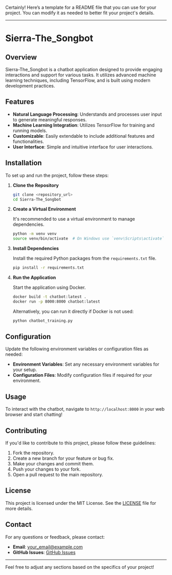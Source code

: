 Certainly! Here’s a template for a README file that you can use for your project. You can modify it as needed to better fit your project's details.

---

# Sierra-The_Songbot

## Overview

Sierra-The_Songbot is a chatbot application designed to provide engaging interactions and support for various tasks. It utilizes advanced machine learning techniques, including TensorFlow, and is built using modern development practices.

## Features

- **Natural Language Processing**: Understands and processes user input to generate meaningful responses.
- **Machine Learning Integration**: Utilizes TensorFlow for training and running models.
- **Customizable**: Easily extendable to include additional features and functionalities.
- **User Interface**: Simple and intuitive interface for user interactions.

## Installation

To set up and run the project, follow these steps:

1. **Clone the Repository**

   ```bash
   git clone <repository_url>
   cd Sierra-The_Songbot
   ```

2. **Create a Virtual Environment**

   It's recommended to use a virtual environment to manage dependencies.

   ```bash
   python -m venv venv
   source venv/bin/activate  # On Windows use `venv\Scripts\activate`
   ```

3. **Install Dependencies**

   Install the required Python packages from the `requirements.txt` file.

   ```bash
   pip install -r requirements.txt
   ```

4. **Run the Application**

   Start the application using Docker.

   ```bash
   docker build -t chatbot:latest .
   docker run -p 8000:8000 chatbot:latest
   ```

   Alternatively, you can run it directly if Docker is not used:

   ```bash
   python chatbot_training.py
   ```

## Configuration

Update the following environment variables or configuration files as needed:

- **Environment Variables**: Set any necessary environment variables for your setup.
- **Configuration Files**: Modify configuration files if required for your environment.

## Usage

To interact with the chatbot, navigate to `http://localhost:8000` in your web browser and start chatting!

## Contributing

If you'd like to contribute to this project, please follow these guidelines:

1. Fork the repository.
2. Create a new branch for your feature or bug fix.
3. Make your changes and commit them.
4. Push your changes to your fork.
5. Open a pull request to the main repository.

## License

This project is licensed under the MIT License. See the [LICENSE](LICENSE) file for more details.

## Contact

For any questions or feedback, please contact:

- **Email**: [your_email@example.com](mailto:your_email@example.com)
- **GitHub Issues**: [GitHub Issues](<repository_issues_url>)

---

Feel free to adjust any sections based on the specifics of your project!
